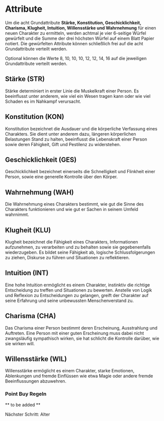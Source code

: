 # Attribute
 
Um die acht Grundattribute **Stärke, Konstitution, Geschicklichkeit, Charisma, Klugheit, Intuition, Willensstärke und Wahrnehmung** für einen neuen Charakter zu ermitteln, werden achtmal je vier 6-seitige Würfel gewürfelt und die Summe der drei höchsten Würfel auf einem Blatt Papier notiert. Die gewürfelten Attribute können schließlich frei auf die acht Grundattribute verteilt werden.
 
Optional können die Werte 8, 10, 10, 10, 12, 12, 14, 16 auf die jeweiligen Grundattribute verteilt werden.
 
## Stärke (STR)
 
Stärke determiniert in erster Linie die Muskelkraft einer Person. Es beeinflusst unter anderem, wie viel ein Wesen tragen kann oder wie viel Schaden es im Nahkampf verursacht.
 
## Konstitution (KON)
 
Konstitution bezeichnet die Ausdauer und die körperliche Verfassung eines Charakters. Sie dient unter anderem dazu, längeren körperlichen Belastungen Stand zu halten, beeinflusst die Lebenskraft einer Person sowie deren Fähigkeit, Gift und Pestilenz zu widerstehen.
 
## Geschicklichkeit (GES)
 
Geschicklichkeit bezeichnet einerseits die Schnelligkeit und Flinkheit einer Person, sowie eine generelle Kontrolle über den Körper.
 
## Wahrnehmung (WAH)
 
Die Wahrnehmung eines Charakters bestimmt, wie gut die Sinne des Charakters funktionieren und wie gut er Sachen in seinem Umfeld wahrnimmt.
 
## Klugheit (KLU)
 
Klugheit bezeichnet die Fähigkeit eines Charakters, Informationen aufzunehmen, zu verarbeiten und zu behalten sowie sie gegebenenfalls wiederzugeben. Es bildet seine Fähigkeit ab, logische Schlussfolgerungen zu ziehen, Diskurse zu führen und Situationen zu reflektieren.
 
## Intuition (INT)
 
Eine hohe Intuition ermöglicht es einem Charakter, instinktiv die richtige Entscheidung zu treffen und Situationen zu bewerten. Anstelle von Logik und Reflexion zu Entscheidungen zu gelangen, greift der Charakter auf seine Erfahrung und seine unbewussten Menschenverstand zu.
 
## Charisma (CHA)
 
Das Charisma einer Person bestimmt deren Erscheinung, Ausstrahlung und Auftreten. Eine Person mit einer guten Erscheinung muss dabei nicht zwangsläufig sympathisch wirken, sie hat schlicht die Kontrolle darüber, wie sie wirken will.
 
## Willensstärke (WIL)
 
Willensstärke ermöglicht es einem Charakter, starke Emotionen, Ablenkungen und fremde Einflüssen wie etwa Magie oder andere fremde Beeinflussungen abzuwehren.
 
 ### Point Buy Regeln
** to be added **
 
Nächster Schritt: Alter
